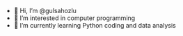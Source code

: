 - 👋 Hi, I’m @gulsahozlu
- 👀 I’m interested in computer programming 
- 🌱 I’m currently learning Python coding and data analysis

<!---
gulsahozlu/gulsahozlu is a ✨ special ✨ repository because its `README.md` (this file) appears on your GitHub profile.
You can click the Preview link to take a look at your changes.
--->
